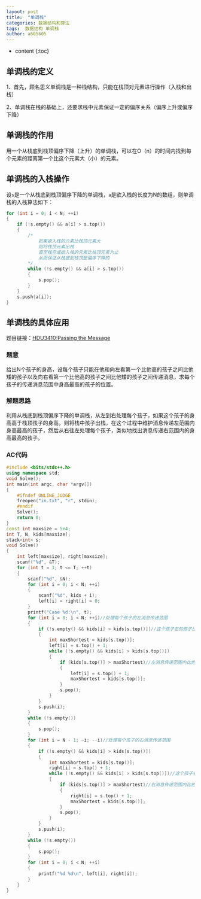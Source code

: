 ```yaml
---
layout: post
title:  "单调栈"
categories: 数据结构和算法
tags:  数据结构 单调栈 
author: a605605
---
```


* content
{:toc}

## 单调栈的定义

1、首先，顾名思义单调栈是一种栈结构，只能在栈顶对元素进行操作（入栈和出栈）

2、单调栈在栈的基础上，还要求栈中元素保证一定的偏序关系（偏序上升或偏序下降）

## 单调栈的作用

用一个从栈底到栈顶偏序下降（上升）的单调栈，可以在O（n）的时间内找到每个元素的距离第一个比这个元素大（小）的元素。

## 单调栈的入栈操作

设`s`是一个从栈底到栈顶偏序下降的单调栈，`a`是欲入栈的长度为N的数组，则单调栈的入栈算法如下：

```c++
for (int i = 0; i < N; ++i)
{
    if (!s.empty() && a[i] > s.top())
    {
        /*
            如果欲入栈的元素比栈顶元素大
            则将栈顶元素出栈
            直至栈空或欲入栈的元素比栈顶元素为止
            从而保证从栈底到栈顶是偏序下降的
        */
        while (!s.empty() && a[i] > s.top())
        {
            s.pop();
        }
    }
    s.push(a[i]);
}
```

## 单调栈的具体应用

题目链接：[HDU3410:Passing the Message](http://acm.hdu.edu.cn/showproblem.php?pid=3410)

### 题意

给出N个孩子的身高，设每个孩子只能在他和向左看第一个比他高的孩子之间比他矮的孩子以及向右看第一个比他高的孩子之间比他矮的孩子之间传递消息，求每个孩子的传递消息范围中身高最高的孩子的位置。

### 解题思路

利用从栈底到栈顶偏序下降的单调栈，从左到右处理每个孩子，如果这个孩子的身高高于栈顶孩子的身高，则将栈中孩子出栈，在这个过程中维护消息传递左范围内身高最高的孩子，然后从右往左处理每个孩子，类似地找出消息传递右范围内的身高最高的孩子。

### AC代码

```c++
#include <bits/stdc++.h>
using namespace std;
void Solve();
int main(int argc, char *argv[])
{
	#ifndef ONLINE_JUDGE
	freopen("in.txt", "r", stdin);
	#endif
	Solve();
	return 0;
}
const int maxsize = 5e4;
int T, N, kids[maxsize];
stack<int> s;
void Solve()
{
	int left[maxsize], right[maxsize];
	scanf("%d", &T);
	for (int t = 1; t <= T; ++t)
	{
		scanf("%d", &N);
		for (int i = 0; i < N; ++i)
		{
			scanf("%d", kids + i);
			left[i] = right[i] = 0;
		}
		printf("Case %d:\n", t);
		for (int i = 0; i < N; ++i)//处理每个孩子的左消息传递范围
		{
			if (!s.empty() && kids[i] > kids[s.top()])//这个孩子左的孩子比他矮
			{
				int maxShortest = kids[s.top()];
				left[i] = s.top() + 1;
				while (!s.empty() && kids[i] > kids[s.top()])
				{
					if (kids[s.top()] > maxShortest)//左消息传递范围内比他矮的最高孩子
					{
						left[i] = s.top() + 1;
						maxShortest = kids[s.top()];
					}
					s.pop();
				}
			}
			s.push(i);
		}
		while (!s.empty())
		{
			s.pop();
		}
		for (int i = N - 1; ~i; --i)//处理每个孩子的右消息传递范围
		{
			if (!s.empty() && kids[i] > kids[s.top()])
			{
				int maxShortest = kids[s.top()];
				right[i] = s.top() + 1;
				while (!s.empty() && kids[i] > kids[s.top()])//这个孩子右边的孩子比他矮
				{
					if (kids[s.top()] > maxShortest)//右消息传递范围内比他矮的最高的孩子
					{
						right[i] = s.top() + 1;
						maxShortest = kids[s.top()];
					}
					s.pop();
				}
			}
			s.push(i);
		}
		while (!s.empty())
		{
			s.pop();
		}
		for (int i = 0; i < N; ++i)
		{
			printf("%d %d\n", left[i], right[i]);
		}
	}
}
```
